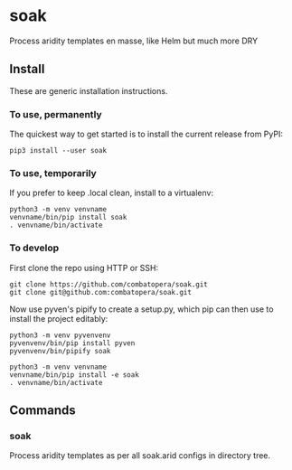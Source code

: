 # soak
Process aridity templates en masse, like Helm but much more DRY

## Install
These are generic installation instructions.

### To use, permanently
The quickest way to get started is to install the current release from PyPI:
```
pip3 install --user soak
```

### To use, temporarily
If you prefer to keep .local clean, install to a virtualenv:
```
python3 -m venv venvname
venvname/bin/pip install soak
. venvname/bin/activate
```

### To develop
First clone the repo using HTTP or SSH:
```
git clone https://github.com/combatopera/soak.git
git clone git@github.com:combatopera/soak.git
```
Now use pyven's pipify to create a setup.py, which pip can then use to install the project editably:
```
python3 -m venv pyvenvenv
pyvenvenv/bin/pip install pyven
pyvenvenv/bin/pipify soak

python3 -m venv venvname
venvname/bin/pip install -e soak
. venvname/bin/activate
```

## Commands

### soak
Process aridity templates as per all soak.arid configs in directory tree.
